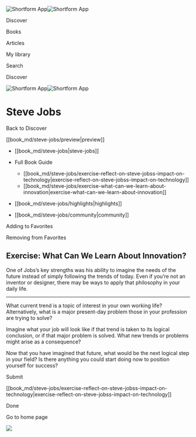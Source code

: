 ![Shortform App](/img/logo.36a2399e.svg)![Shortform App](/img/logo-dark.70c1b072.svg)

Discover

Books

Articles

My library

Search

Discover

![Shortform App](/img/logo.36a2399e.svg)![Shortform App](/img/logo-dark.70c1b072.svg)

# Steve Jobs

Back to Discover

[[book_md/steve-jobs/preview|preview]]

  * [[book_md/steve-jobs|steve-jobs]]
  * Full Book Guide

    * [[book_md/steve-jobs/exercise-reflect-on-steve-jobss-impact-on-technology|exercise-reflect-on-steve-jobss-impact-on-technology]]
    * [[book_md/steve-jobs/exercise-what-can-we-learn-about-innovation|exercise-what-can-we-learn-about-innovation]]
  * [[book_md/steve-jobs/highlights|highlights]]
  * [[book_md/steve-jobs/community|community]]



Adding to Favorites 

Removing from Favorites 

## Exercise: What Can We Learn About Innovation?

One of Jobs’s key strengths was his ability to imagine the needs of the future instead of simply following the trends of today. Even if you’re not an inventor or designer, there may be ways to apply that philosophy in your daily life.

* * *

What current trend is a topic of interest in your own working life? Alternatively, what is a major present-day problem those in your profession are trying to solve?

Imagine what your job will look like if that trend is taken to its logical conclusion, or if that major problem is solved. What new trends or problems might arise as a consequence?

Now that you have imagined that future, what would be the next logical step in your field? Is there anything you could start doing now to position yourself for success?

Submit 

[[book_md/steve-jobs/exercise-reflect-on-steve-jobss-impact-on-technology|exercise-reflect-on-steve-jobss-impact-on-technology]]

Done

Go to home page 

![](https://bat.bing.com/action/0?ti=56018282&Ver=2&mid=788b8d5e-85a1-426a-a672-c0d13cd5a152&sid=f30c5e70639211ee87d33f0876d93783&vid=f30c9700639211eeb3a75d830392c94f&vids=0&msclkid=N&pi=0&lg=en-US&sw=800&sh=600&sc=24&nwd=1&tl=Shortform%20%7C%20Book&p=https%3A%2F%2Fwww.shortform.com%2Fapp%2Fbook%2Fsteve-jobs%2Fexercise-what-can-we-learn-about-innovation&r=&lt=420&evt=pageLoad&sv=1&rn=151594)
